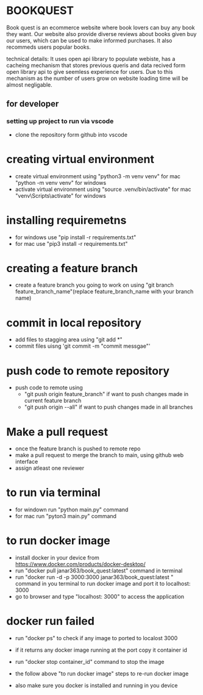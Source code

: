 # BOOKQUEST

Book quest is an ecommerce website where book lovers can buy any book they want. Our website also provide diverse reviews about books given buy our users, which can be used to make informed purchases. It also recommeds users popular books.

technical details:
It uses open api library to populate webiste, has a cacheing mechanism that stores previous queris and data recived form open library api to give seemless experience for users. Due to this mechanism as the number of users grow on website loading time will be almost negligable.

## for developer

### setting up project to run via vscode
- clone the repository form github into vscode

# creating virtual environment
- create virtual environment using "python3 -m venv venv" for mac "python -m venv venv" for windows
- activate virtual environment using "source .venv/bin/activate" for mac "venv\Scripts\activate" for windows

# installing requiremetns
- for windows use "pip install -r requirements.txt"
- for mac use "pip3 install -r requirements.txt"

# creating a feature branch
- create a feature branch you going to work on using "git branch feature_branch_name"(replace feature_branch_name with your branch name)

# commit in local repository
- add files to stagging area using "git add *"
- commit files uisng 'git commit -m "commit messgae"'

# push code to remote repository
- push code to remote using 
    - "git push origin feature_branch" if want to push changes made in current feature branch
    - "git push origin --all" if want to push changes made in all branches

# Make a pull request
- once the feature branch is pushed to remote repo
- make a pull request to merge the branch to main, using github web interface
- assign atleast one reviewer 


# to run via terminal
 - for windown run "python main.py" command
 - for mac run "pyton3 main.py" command

# to run docker image
- install docker in your device from https://www.docker.com/products/docker-desktop/
- run "docker pull janar363/book_quest:latest" command in terminal
- run "docker run -d -p 3000:3000 janar363/book_quest:latest " command in you terminal to run docker image and port it to localhost: 3000
- go to browser and type "localhost: 3000" to access the application

# docker run failed
- run "docker ps" to check if any image to ported to localost 3000
- if it returns any docker image running at the port copy it container id
- run "docker stop container_id" command to stop the image
- the follow above "to run docker image" steps to re-run docker image

- also make sure you docker is installed and running in you device
